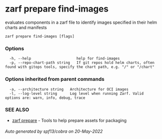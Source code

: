 # zarf prepare find-images

evaluates components in a zarf file to identify images specified in their helm charts and manifests

```
zarf prepare find-images [flags]
```

### Options

```
  -h, --help                     help for find-images
  -p, --repo-chart-path string   If git repos hold helm charts, often found with gitops tools, specify the chart path, e.g. "/" or "/chart"
```

### Options inherited from parent commands

```
  -a, --architecture string   Architecture for OCI images
  -l, --log-level string      Log level when running Zarf. Valid options are: warn, info, debug, trace
```

### SEE ALSO

* [zarf prepare](./index.md)	 - Tools to help prepare assets for packaging

###### Auto generated by spf13/cobra on 20-May-2022
